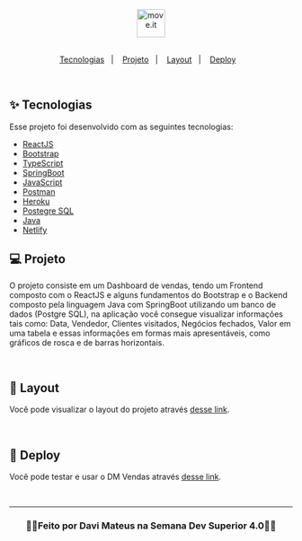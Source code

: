 <div align="center">
  <img alt="move.it" title="move.it" src="https://user-images.githubusercontent.com/66326378/132902685-0a6c8fd0-8f3c-46bb-8580-42b4234f77f5.png" height=50px weight=140px />
  <p align="center">
  <br>
  <a href="#-tecnologias">Tecnologias</a>&nbsp;&nbsp;&nbsp;|&nbsp;&nbsp;&nbsp;
  <a href="#-projeto">Projeto</a>&nbsp;&nbsp;&nbsp;|&nbsp;&nbsp;&nbsp;
  <a href="#-layout">Layout</a>&nbsp;&nbsp;&nbsp;|&nbsp;&nbsp;&nbsp;
  <a href="#-deploy">Deploy</a>&nbsp;&nbsp;&nbsp;
</p>
</div>

<br>

## ✨ Tecnologias

Esse projeto foi desenvolvido com as seguintes tecnologias:

- [ReactJS](https://reactjs.org)
- [Bootstrap](https://getbootstrap.com)
- [TypeScript](https://www.typescriptlang.org/)
- [SpringBoot](https://spring.io/projects/spring-boot)
- [JavaScript](https://developer.mozilla.org/pt-BR/docs/Learn/JavaScript)
- [Postman](https://www.postman.com/downloads/)
- [Heroku](https://dashboard.heroku.com/apps)
- [Postegre SQL](https://www.postgresql.org)
- [Java](https://www.java.com/pt-BR/)
- [Netlify](https://www.netlify.com)

## 💻 Projeto

O projeto consiste em um Dashboard de vendas, tendo um Frontend composto com o ReactJS e alguns fundamentos do Bootstrap e o Backend composto pela linguagem Java com SpringBoot utilizando um banco de dados (Postgre SQL), na aplicação você consegue visualizar informações tais como: Data, Vendedor, Clientes visitados, Negócios fechados, Valor em uma tabela e essas informações em formas mais apresentáveis, como gráficos de rosca e de barras horizontais.

<br>

## 🔖 Layout

Você pode visualizar o layout do projeto através [desse link](https://drive.google.com/file/d/1XKD8PxDoSerPI_45FI_91bgM5zsv61D-/view?usp=sharing).

<br>

## 🚀 Deploy 

Você pode testar e usar o DM Vendas através [desse link](https://dmvendas-davi.netlify.app).

<br>

---

<div align="center">
<h3>
👨‍💻Feito por Davi Mateus na Semana Dev Superior 4.0👨‍💻
</h3>
</div>
